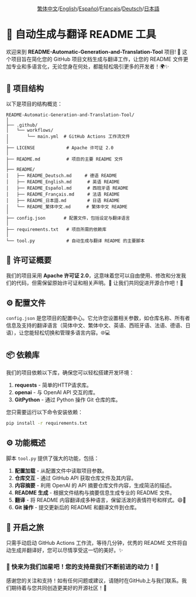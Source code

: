 <div align="center">

[繁体中文](/README/README_zh-TW.md)/[English](/README/README_en.md)/[Español](/README/README_es.md)/[Français](/README/README_fr.md)/[Deutsch](/README/README_de.md)/[日本語](/README/README_ja.md)

</div>

# 🤖 自动生成与翻译 README 工具

欢迎来到 **README-Automatic-Generation-and-Translation-Tool** 项目! 🎉 这个项目旨在简化您的 GitHub 项目文档生成与翻译工作，让您的 README 文件更加专业和多语言化，无论您身在何处，都能轻松吸引更多的开发者！🌍✨

## 🚀 项目结构

以下是项目的结构概览：

```
README-Automatic-Generation-and-Translation-Tool/
│
├── .github/
│   └── workflows/
│       └── main.yml  # GitHub Actions 工作流文件
│
├── LICENSE            # Apache 许可证 2.0
│
├── README.md          # 项目的主要 README 文件
│
├── README/
│   ├── README_Deutsch.md     # 德语 README 
│   ├── README_English.md      # 英语 README 
│   ├── README_Español.md      # 西班牙语 README 
│   ├── README_Français.md     # 法语 README 
│   ├── README_日本語.md        # 日语 README 
│   └── README_繁体中文.md      # 繁体中文 README 
│
├── config.json       # 配置文件，包括设定与翻译语言
│
├── requirements.txt   # 项目所需的依赖库
│
└── tool.py            # 自动生成与翻译 README 的主要脚本
```

## 📜 许可证概要

我们的项目采用 **Apache 许可证 2.0**，这意味着您可以自由使用、修改和分发我们的代码，但需保留原始许可证和相关声明。📝 让我们共同促进开源合作吧！💪

## ⚙️ 配置文件

`config.json` 是您项目的配置中心。它允许您设置相关参数，如仓库名称、所有者信息及支持的翻译语言（简体中文、繁体中文、英语、西班牙语、法语、德语、日语），让您能轻松切换和管理多语言内容。🌐💻

## 📦 依赖库

我们的项目依赖以下库，确保您可以轻松搭建开发环境：

1. **requests** - 简单的HTTP请求库。
2. **openai** - 与 OpenAI API 交互的库。
3. **GitPython** - 通过 Python 操作 Git 仓库的库。

您只需要运行以下命令安装依赖：

```bash
pip install -r requirements.txt
```

## ⚙️ 功能概述

脚本 `tool.py` 提供了强大的功能，包括：

1. **配置加载** - 从配置文件中读取项目参数。
2. **仓库交互** - 通过 GitHub API 获取仓库文件及其内容。
3. **内容摘要** - 利用 OpenAI 的 API 摘要仓库文件内容，生成简洁的描述。
4. **README 生成** - 根据文件结构与摘要信息生成专业的 README 文件。
5. **翻译** - 将 README 内容翻译成多种语言，保留活泼的表情符号和样式。😄🎨
6. **Git 操作** - 提交更新后的 README 和翻译文件到仓库。

## 🚀 开启之旅

只需手动启动 GitHub Actions 工作流，等待几分钟，优秀的 README 文件将自动生成并翻译好，您可以尽情享受这一切的美好。✨

### 🌟 快来为我们加星吧！您的支持是我们不断前进的动力！💖

感谢您的关注和支持！如有任何问题或建议，请随时在GitHub上与我们联系。我们期待着与您共同创造更美好的开源社区！🤝